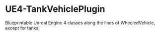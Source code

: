 # UE4-TankVehiclePlugin
Blueprintable Unreal Engine 4 classes along the lines of WheeledVehicle, except for tanks!
